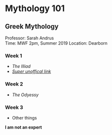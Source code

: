 # Mythology 101

## Greek Mythology

Professor: Sarah Andrus  
Time: MWF 2pm, Summer 2019
Location: Dearborn

### Week 1
- *The Illiad*
- [ *Super unoffical link*](https://en.wikipedia.org/wiki/Zeus)
### Week 2
- *The Odyessy*
### Week 3
- Other things


**I am not an expert**
